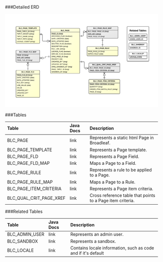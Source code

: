 

###Detailed ERD

![CMS Page Detail](images/dataModel/CMSPageDetailedERD.png)

###Tables

| Table               | Java Docs	   | Description                                         |
|:--------------------|:--------------|:----------------------------------------------------|
|BLC_PAGE             | link          | Represents a static html Page in Broadleaf.  |
|BLC_PAGE_TEMPLATE    | link          | Represents a Page template.  |
|BLC_PAGE_FLD         | link          | Represents a Page Field.  |
|BLC_PAGE_FLD_MAP     | link          | Maps a Page to a Field.  |
|BLC_PAGE_RULE        | link          | Represents a rule to be applied to a Page.  |
|BLC_PAGE_RULE_MAP    | link          | Maps a Page to a Rule.  |
|BLC_PAGE_ITEM_CRITERIA | link        | Represents a Page item criteria.  |
|BLC_QUAL_CRIT_PAGE_XREF| link        | Cross reference table that points to a Page item criteria.  |

###Related Tables

| Table               | Java Docs	   | Description                                         |
|:--------------------|:--------------|:----------------------------------------------------|
|BLC_ADMIN_USER       | link          | Represents an admin user.  |
|BLC_SANDBOX          | link          | Represents a sandbox.  |
|BLC_LOCALE           | link          | Contains locale information, such as code and if it's default  |